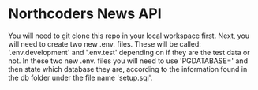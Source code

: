 # Northcoders News API

You will need to git clone this repo in your local workspace first.
Next, you will need to create two new .env. files. These will be called: '.env.development' and '.env.test' depending on if they are the test data or not. In these two new .env. files you will need to use 'PGDATABASE=' and then state which database they are, according to the information found in the db folder under the file name 'setup.sql'.
